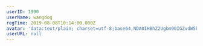 ```yaml
---
userID: 1990
userName: wangdog
regTime: 2019-08-08T10:14:00.000Z
avatar: 'data:text/plain; charset=utf-8;base64,NDA0IHBhZ2Ugbm90IGZvdW5kCg=='
userURL: null
---
```



